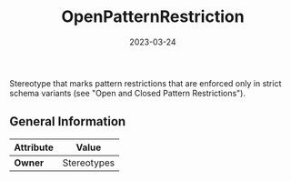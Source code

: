 ﻿---
title: OpenPatternRestriction
toc: false
type: specs
date: "2023-03-24"
draft: false
specification: VEC
version: 2.0.2
documentType: "Recommendation"
elementType: Class
classes:
  - OpenPatternRestriction
menu_name: vec-2.0.2
---
Stereotype that marks pattern restrictions that are enforced only in strict schema variants (see &quot;Open&#160;and Closed Pattern Restrictions&quot;).

## General Information

| Attribute               | Value |
|-------------------------|-------|
| **Owner**               | Stereotypes |
